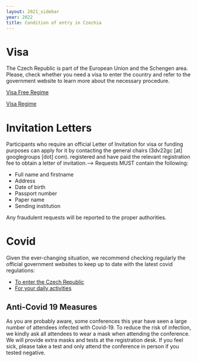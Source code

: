```yaml
---
layout: 2021_sidebar
year: 2022
title: Condition of entry in Czechia
---
```


# Visa
The Czech Republic is part of the European Union and the Schengen area.
Please, check whether you need a visa to enter the country and refer to the
government website to learn more about the necessary procedure.


[Visa Free Regime](https://www.mzv.cz/jnp/en/information_for_aliens/short_stay_visa/list_of_states_whose_citizens_are_exempt/index.html)

[Visa Regime](https://www.mzv.cz/jnp/en/information_for_aliens/short_stay_visa/list_of_states_whose_citizens_are/index.html)

# Invitation Letters

Participants who require an official Letter of Invitation for visa or funding
purposes can apply for it by contacting the general chairs
(3dv22gc [at] googlegroups [dot] com). 
registered and have paid the relevant registration fee to obtain a letter of
invitation.-->
Requests MUST contain the following:

- Full name and firstname
- Address
- Date of birth
- Passport number
- Paper name
- Sending institution

Any fraudulent requests will be reported to the proper authorities.


# Covid

Given the ever-changing situation, we recommend checking regularly the official
government websites to keep up to date with the latest covid
regulations:
- [To enter the Czech Republic](https://www.mvcr.cz/mvcren/article/coronavirus-information-of-moi.aspx)
- [For your daily activities](https://covid.gov.cz/en/)

## Anti-Covid 19 Measures
As you are probably aware, some conferences this year have seen a large number
of attendees infected with Covid-19. To reduce the risk of infection, we kindly
ask all attendees to wear a mask when attending the conference. We will provide
extra masks and tests at the registration desk. If you feel sick, please take a
test and only attend the conference in person if you tested negative.

